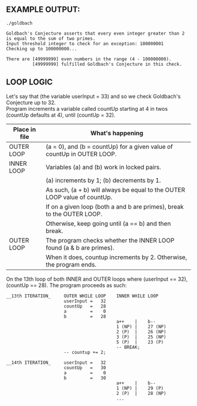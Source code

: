 ## EXAMPLE OUTPUT:
~~~
./goldbach   

Goldbach's Conjecture asserts that every even integer greater than 2 is equal to the sum of two primes.
Input threshold integer to check for an exception: 100000001 
Checking up to 100000000...

There are [49999999] even numbers in the range (4 - 100000000).
          [49999999] fulfilled Goldbach's Conjecture in this check.
~~~               
## LOOP LOGIC

Let's say that (the variable userInput = 33) and so we check Goldbach's Conjecture up to 32.  
Program increments a variable called countUp starting at 4 in twos (countUp defaults at 4), until (countUp = 32).  

| Place in file   |   What's happening |
| ----------- | ----------- |
| OUTER LOOP  | (a = 0), and (b = countUp) for a given value of countUp in OUTER LOOP.  |
| INNER LOOP  | Variables (a) and (b) work in locked pairs. |
|             | (a) increments by 1; (b) decrements by 1. |
|             | As such, (a + b) will always be equal to the OUTER LOOP value of countUp. |  
|             | If on a given loop (both a and b are primes), break to the OUTER LOOP. |                   
|             | Otherwise, keep going until (a == b) and then break. |
| OUTER LOOP  | The program checks whether the INNER LOOP found (a & b are primes). |
|             |  When it does, countup increments by 2. Otherwise, the program ends.        |

On the 13th loop of both INNER and OUTER loops where (userInput == 32), (countUp == 28). 
The program proceeds as such:

~~~
__13th ITERATION_     OUTER WHILE LOOP    INNER WHILE LOOP
                      userInput =   32            
                      countUp   =   28
                      a         =    0    
                      b         =   28    
                                          a++    |    b--
                                          1 (NP) |    27 (NP)
                                          2 (P)  |    26 (NP)
                                          3 (P)  |    25 (NP)
                                          5 (P)  |    23 (P) 
                                          -- BREAK; 
                      -- countup += 2;

__14th ITERATION_     userInput =   32            
                      countUp   =   30
                      a         =    0
                      b         =   30
                                          a++    |    b--
                                          1 (NP) |    29 (P)
                                          2 (P)  |    28 (NP)
                                          ...
~~~ 


